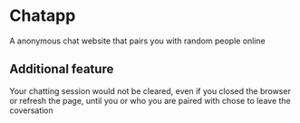 # Chatapp
A anonymous chat website that pairs you with random people online
## Additional feature
Your chatting session would not be cleared, even if you closed the browser or refresh the page, until you or who you are paired with chose to leave the coversation
